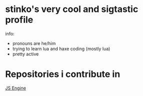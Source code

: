 # stinko's very cool and sigtastic profile

info:
- pronouns are he/him
- trying to learn lua and haxe coding (mostly lua)
- pretty active

# Repositories i contribute in
[JS Engine](https://github.com/JordanSantiagoYT/FNF-JS-Engine)
